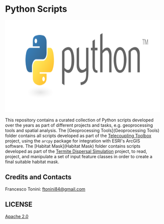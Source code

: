 # Python Scripts

<img src="img/py_logo.png" height="300">

This repository contains a curated collection of Python scripts developed over the years as part of different projects and tasks, e.g. geoprocessing tools and spatial analysis.
The [Geoprocessing Tools](Geoprocessing Tools) folder contains all scripts developed as part of the [Telecoupling Toolbox]("http://telecouplingToolbox.org") project, using the ```arcpy``` package for integration with ESRI's ArcGIS software. The [Habitat Mask](Habitat Mask) folder contains scripts developed as part of the [Termite Dispersal Simulation]("https://github.com/f-tonini/Termite-Dispersal-Simulation") project, to read, project, and manipulate a set of input feature classes in order to create a final suitable habitat mask.

## Credits and Contacts

Francesco Tonini: <ftonini84@gmail.com>

## LICENSE

[Apache 2.0](LICENSE)